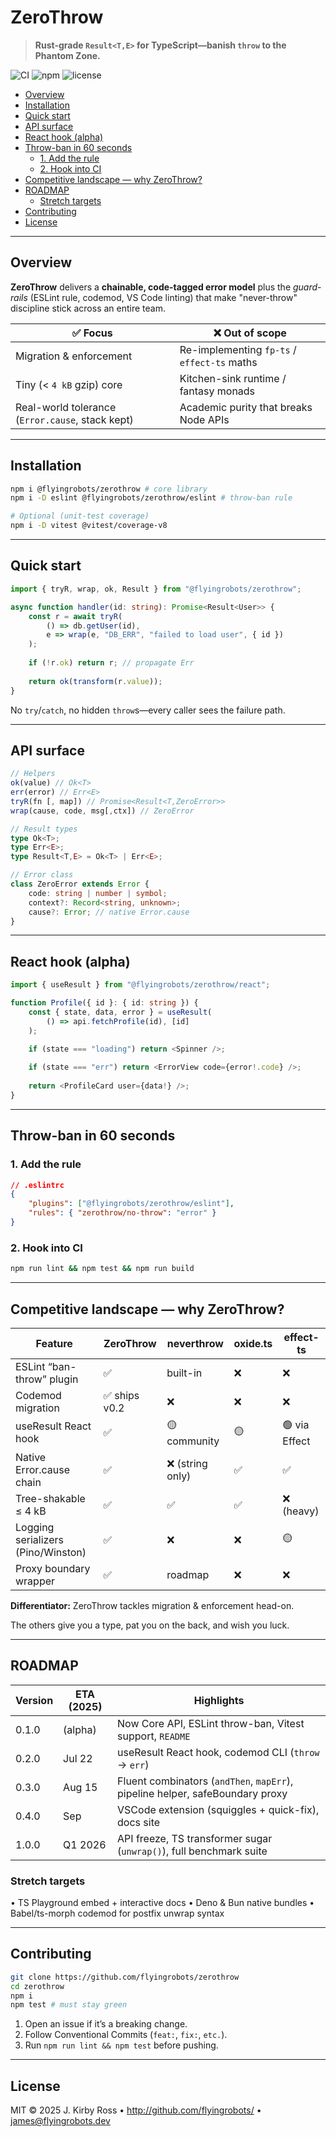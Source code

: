 # ZeroThrow

> __Rust-grade `Result<T,E>` for TypeScript—banish `throw` to the Phantom Zone.__

![CI](https://img.shields.io/badge/throws-0%25-teal?style=flat)  ![npm](https://img.shields.io/npm/v/@flyingrobots/zerothrow?color=blue)  ![license](https://img.shields.io/github/license/flyingrobots/zerothrow)

- [Overview](#overview)
- [Installation](#installation)
- [Quick start](#quick-start)
- [API surface](#api-surface)
- [React hook (alpha)](#react-hook-alpha)
- [Throw-ban in 60 seconds](#throw-ban-in-60-seconds)
  - [1. Add the rule](#1-add-the-rule)
  - [2. Hook into CI](#2-hook-into-ci)
- [Competitive landscape — why ZeroThrow?](#competitive-landscape--why-zerothrow)
- [ROADMAP](#roadmap)
  - [Stretch targets](#stretch-targets)
- [Contributing](#contributing)
- [License](#license)

---
## Overview

__ZeroThrow__ delivers a __chainable, code-tagged error model__ plus the _guard-rails_ (ESLint rule, codemod, VS Code linting) that make "never-throw" discipline stick across an entire team.

| ✅ Focus                                          | ❌ Out of scope                              |
| ------------------------------------------------ | ------------------------------------------- |
| Migration & enforcement                          | Re-implementing `fp-ts` / `effect-ts` maths |
| Tiny (< `4 kB` gzip) core                        | Kitchen-sink runtime / fantasy monads       |
| Real-world tolerance (`Error.cause`, stack kept) | Academic purity that breaks Node APIs       |

---
## Installation

```bash
npm i @flyingrobots/zerothrow # core library
npm i -D eslint @flyingrobots/zerothrow/eslint # throw-ban rule

# Optional (unit-test coverage)
npm i -D vitest @vitest/coverage-v8
```

---
## Quick start

```typescript
import { tryR, wrap, ok, Result } from "@flyingrobots/zerothrow";

async function handler(id: string): Promise<Result<User>> {
    const r = await tryR(
        () => db.getUser(id), 
        e => wrap(e, "DB_ERR", "failed to load user", { id })
    );
    
    if (!r.ok) return r; // propagate Err
    
    return ok(transform(r.value));
}
```

No `try`/`catch`, no hidden `throw`s—every caller sees the failure path.

---
## API surface

```typescript
// Helpers
ok(value) // Ok<T>
err(error) // Err<E>
tryR(fn [, map]) // Promise<Result<T,ZeroError>>
wrap(cause, code, msg[,ctx]) // ZeroError

// Result types
type Ok<T>;
type Err<E>;
type Result<T,E> = Ok<T> | Err<E>;

// Error class
class ZeroError extends Error {
    code: string | number | symbol;
    context?: Record<string, unknown>;
    cause?: Error; // native Error.cause
}
```

---
## React hook (alpha)

```typescript
import { useResult } from "@flyingrobots/zerothrow/react";

function Profile({ id }: { id: string }) {
    const { state, data, error } = useResult(
        () => api.fetchProfile(id), [id]
    );

    if (state === "loading") return <Spinner />;
    
    if (state === "err") return <ErrorView code={error!.code} />;
    
    return <ProfileCard user={data!} />;
}
```

---
## Throw-ban in 60 seconds

### 1. Add the rule

```json
// .eslintrc
{
    "plugins": ["@flyingrobots/zerothrow/eslint"],
    "rules": { "zerothrow/no-throw": "error" }
}
``` 

### 2. Hook into CI

```bash
npm run lint && npm test && npm run build
```  

---
## Competitive landscape — why __ZeroThrow__?
 
| Feature | ZeroThrow | neverthrow | oxide.ts | effect-ts |
|---|---|---|---|---|
| ESLint “ban-throw” plugin | ✅ | built-in | ❌ | ❌ | ❌ |
| Codemod migration | ✅ ships v0.2 | ❌ | ❌ | ❌ |
| useResult React hook | ✅ | 🟡 community | 🟡 | 🟢 via Effect |
| Native Error.cause chain | ✅ | ❌ (string only)| ✅ | ✅ |
| Tree-shakable ≤ 4 kB | ✅ | ✅ | ✅ | ❌ (heavy) |
| Logging serializers (Pino/Winston) | ✅ | ❌ | ❌ | 🟡 |
| Proxy boundary wrapper | ✅ | roadmap | ❌ | ❌ | 🟢 (ZIO-style, 100 kB) |

__Differentiator:__ ZeroThrow tackles migration & enforcement head-on.

The others give you a type, pat you on the back, and wish you luck.

---
## ROADMAP

| Version | ETA (2025) | Highlights                                                                    |
| ------- | ---------- | ----------------------------------------------------------------------------- |
| 0.1.0   | (alpha)    | Now Core API, ESLint throw-ban, Vitest support, `README`                      |
| 0.2.0   | Jul 22     | useResult React hook, codemod CLI (`throw` → `err`)                           |
| 0.3.0   | Aug 15     | Fluent combinators (`andThen`, `mapErr`), pipeline helper, safeBoundary proxy |
| 0.4.0   | Sep        | VSCode extension (squiggles + quick-fix), docs site                           |
| 1.0.0   | Q1 2026    | API freeze, TS transformer sugar (`unwrap()`), full benchmark suite           |
### Stretch targets

• TS Playground embed + interactive docs
• Deno & Bun native bundles
• Babel/ts-morph codemod for postfix unwrap syntax

---
## Contributing

```bash
git clone https://github.com/flyingrobots/zerothrow
cd zerothrow
npm i
npm test # must stay green
```  

1. Open an issue if it’s a breaking change.
2. Follow Conventional Commits (`feat:`, `fix:`, `etc.`).
3. Run `npm run lint && npm test` before pushing.

---
## License

MIT © 2025 J. Kirby Ross • http://github.com/flyingrobots/ • james@flyingrobots.dev
